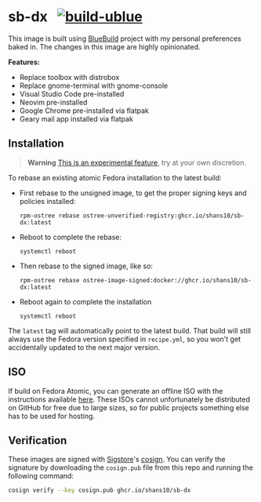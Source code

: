 # sb-dx &nbsp; [![build-ublue](https://github.com/shans10/sb-dx/actions/workflows/build.yml/badge.svg)](https://github.com/shans10/sb-dx/actions/workflows/build.yml)

This image is built using [BlueBuild](https://blue-build.org) project with my personal preferences baked in.
The changes in this image are highly opinionated.

**Features:**

- Replace toolbox with distrobox
- Replace gnome-terminal with gnome-console
- Visual Studio Code pre-installed
- Neovim pre-installed
- Google Chrome pre-installed via flatpak
- Geary mail app installed via flatpak

## Installation

> **Warning**
> [This is an experimental feature](https://www.fedoraproject.org/wiki/Changes/OstreeNativeContainerStable), try at your own discretion.

To rebase an existing atomic Fedora installation to the latest build:

- First rebase to the unsigned image, to get the proper signing keys and policies installed:
  ```
  rpm-ostree rebase ostree-unverified-registry:ghcr.io/shans10/sb-dx:latest
  ```
- Reboot to complete the rebase:
  ```
  systemctl reboot
  ```
- Then rebase to the signed image, like so:
  ```
  rpm-ostree rebase ostree-image-signed:docker://ghcr.io/shans10/sb-dx:latest
  ```
- Reboot again to complete the installation
  ```
  systemctl reboot
  ```

The `latest` tag will automatically point to the latest build. That build will still always use the Fedora version specified in `recipe.yml`, so you won't get accidentally updated to the next major version.

## ISO

If build on Fedora Atomic, you can generate an offline ISO with the instructions available [here](https://blue-build.org/learn/universal-blue/#fresh-install-from-an-iso). These ISOs cannot unfortunately be distributed on GitHub for free due to large sizes, so for public projects something else has to be used for hosting.

## Verification

These images are signed with [Sigstore](https://www.sigstore.dev/)'s [cosign](https://github.com/sigstore/cosign). You can verify the signature by downloading the `cosign.pub` file from this repo and running the following command:

```bash
cosign verify --key cosign.pub ghcr.io/shans10/sb-dx
```
